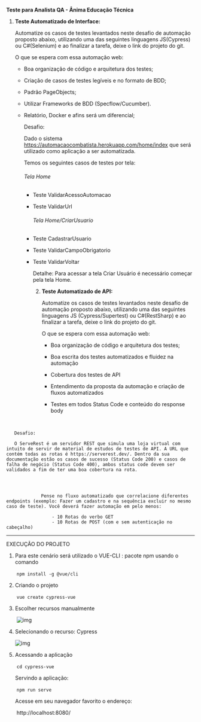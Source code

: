 **Teste para Analista QA - Ânima Educação Técnica** 



1. **Teste Automatizado de Interface:** 

   Automatize os casos de testes levantados neste desafio de automação proposto abaixo, utilizando uma das seguintes linguagens JS(Cypress) ou C#(Selenium) e ao finalizar a tarefa, deixe o link do projeto do git. 

   O que se espera com essa automação web:

    * Boa organização de código e arquitetura dos testes;

    * Criação de casos de testes legíveis e no formato de BDD;

    * Padrão PageObjects;

    * Utilizar Frameworks de BDD (Specflow/Cucumber).

    * Relatório, Docker e afins será um diferencial; 

      

      Desafio: 

      Dado o sistema https://automacaocombatista.herokuapp.com/home/index que será utilizado como aplicação a ser automatizada. 

      

      Temos os seguintes casos de testes por tela: 

      ###### Tela Home

        - Teste ValidarAcessoAutomacao

        - Teste ValidarUrl 

          

          ###### Tela Home/CriarUsuario

        - Teste CadastrarUsuario

        - Teste ValidarCampoObrigatorio

        - Teste ValidarVoltar 

          Detalhe: Para acessar a tela Criar Usuário é necessário começar pela tela Home. 

          

          2. **Teste Automatizado de API:**

             

              Automatize os casos de testes levantados neste desafio de automação proposto abaixo, utilizando uma das seguintes linguagens JS (Cypress/Supertest) ou C#(RestSharp) e ao finalizar a tarefa, deixe o link do projeto do git.

             

              O que se espera com essa automação web:
    
               - Boa organização de código e arquitetura dos testes;
    
               - Boa escrita dos testes automatizados e fluidez na automação
    
               - Cobertura dos testes de API
    
               - Entendimento da proposta da automação e criação de fluxos automatizados
    
               - Testes em todos Status Code e conteúdo do response body 

          
​       
          
       Desafio: 
              
       O ServeRest é um servidor REST que simula uma loja virtual com intuito de servir de material de estudos de testes de API. A URL que contém todas as rotas é https://serverest.dev/. Dentro da sua documentação estão os casos de sucesso (Status Code 200) e casos de falha de negócio (Status Code 400), ambos status code devem ser validados a fim de ter uma boa cobertura na rota. 
          

          ​       

                 Pense no fluxo automatizado que correlacione diferentes endpoints (exemplo: Fazer um cadastro e na sequência excluir no mesmo caso de teste). Você deverá fazer automação em pelo menos:
              
                 	 - 10 Rotas do verbo GET 
                 	 - 10 Rotas de POST (com e sem autenticação no cabeçalho)

------

EXECUÇÃO DO PROJETO



1. Para este cenário será utilizado o VUE-CLI : pacote npm usando o comando

   ​			`npm install -g @vue/cli`

2. Criando o projeto

   ​			`vue create cypress-vue`

3. Escolher recursos manualmente

   ​			![img](https://static.imasters.com.br/wp-content/uploads/2019/05/03160201/1_aeUAP_TsbsJnG74aKIQxUw.png)

4. Selecionando o recurso: Cypress

   ![img](https://static.imasters.com.br/wp-content/uploads/2019/05/03160240/1_8ag-NTNJwIuXi71_CYUKNQ.png)

5. Acessando a aplicação

   ​	`cd cypress-vue`

   

   Servindo a aplicação:

   ​		`npm run serve`

   Acesse em seu navegador favorito o endereço:

   ​		http://localhost:8080/

   

   